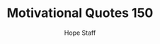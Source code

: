 ---
image: /assets/img/mq/mq_150_aristotle.png
title: Motivational Quotes 150
categories:
  - Motivational Quotes
author: Hope Staff
notes: Motivational Quotes 150
embed: >-
  EMBED_GOES_HERE
transcript: >-
  SOME LINES OF TEXT START HERE
---